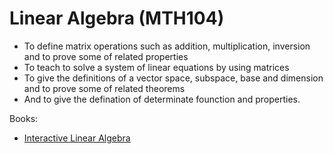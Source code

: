 # Linear Algebra (MTH104)

- To define matrix operations such as addition, multiplication, inversion and to prove some of related properties
- To teach to solve a system of linear equations by using matrices
- To give the definitions of a vector space, subspace, base and dimension and to prove some of related theorems
- And to give the defination of determinate founction and properties.

Books:
- [Interactive Linear Algebra](https://textbooks.math.gatech.edu/ila/)

<!-- Subjects:
- [1. Introduction](1.md)
- [2. Vectors, Systems of Linear Equations](2.md)
- [3. Linear Independence, Basis, Dimensions](3.md)
- [4. Linear Transformations and Matrix Algebra](4.md)
- [5. Dot Products and Orthogonality](5.md)
- [6. Types of Matrices](6.md)
- (Exam)
- [7. Determinants](7.md)
- [8. Change of basis](8.md)
- [9. Eigenvalues and Eigenvectors](9.md)
- [10. Dot product and Cross product](10.md)
- (Review)
- (Exam) -->
